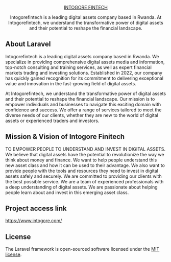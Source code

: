 <p align="center"><a href="https://www.intogore.com/" target="_blank">INTOGORE FINTECH </a></p>

<p align="center">
Intogorefintech is a leading digital assets company based in Rwanda. At Intogorefintech, we understand the transformative power of digital assets and their potential to reshape the financial landscape.
</p>

## About Laravel
Intogorefintech is a leading digital assets company based in Rwanda. We specialize in providing comprehensive digital assets media and information, top-notch consulting and training services, as well as expert financial markets trading and investing solutions. Established in 2022, our company has quickly gained recognition for its commitment to delivering exceptional value and innovation in the fast-growing field of digital assets.

At Intogorefintech, we understand the transformative power of digital assets and their potential to reshape the financial landscape. Our mission is to empower individuals and businesses to navigate this exciting domain with confidence and success. We offer a range of services tailored to meet the diverse needs of our clients, whether they are new to the world of digital assets or experienced traders and investors.


## Mission & Vision of Intogore Finitech

TO EMPOWER PEOPLE TO UNDERSTAND AND INVEST IN DIGITAL ASSETS.
We believe that digital assets have the potential to revolutionize the way we think about money and finance. We want to help people understand this new asset class and how it can be used to their advantage. We also want to provide people with the tools and resources they need to invest in digital assets safely and securely. We are committed to providing our clients with the best possible service. We are a team of experienced professionals with a deep understanding of digital assets. We are passionate about helping people learn about and invest in this emerging asset class.

## Project access link
https://www.intogore.com/

## License

The Laravel framework is open-sourced software licensed under the [MIT license](https://opensource.org/licenses/MIT).
